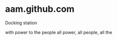aam.github.com
==============

Docking station

with power to the people
all power, all people, all the 
